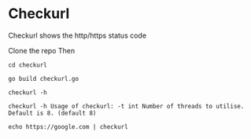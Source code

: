 # Checkurl
Checkurl shows the http/https status code

Clone the repo
Then

``cd checkurl``

``go build checkurl.go`` 

``checkurl -h``

``checkurl -h
Usage of checkurl:
  -t int
    	Number of threads to utilise. Default is 8. (default 8)``
      


``echo https://google.com | checkurl``

